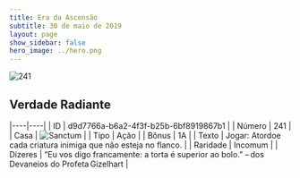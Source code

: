 ```yaml
---
title: Era da Ascensão
subtitle: 30 de maio de 2019
layout: page
show_sidebar: false
hero_image: ../hero.png
---
```


![241](https://cdn.keyforgegame.com/media/card_front/pt/435_241_3VPR5JXP78M9_pt.png)

## Verdade Radiante

|----|----|
| ID | d9d7766a-b6a2-4f3f-b25b-6bf8919867b1 |
| Número | 241 |
| Casa | ![Sanctum](https://archonarcana.com/images/thumb/c/c7/Sanctum.png/22px-Sanctum.png "Santuário") |
| Tipo | Ação |
| Bônus | 1A |
| Texto | Jogar: Atordoe cada criatura inimiga que não esteja no flanco. |
| Raridade | Incomum |
| Dizeres | “Eu vos digo francamente: a torta é superior ao bolo.”  – dos Devaneios do Profeta Gizelhart |

